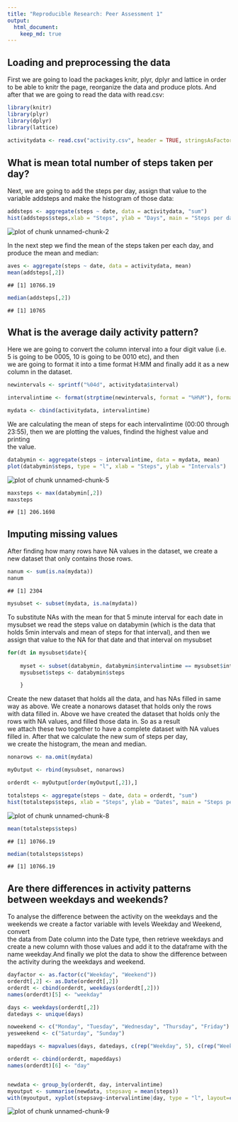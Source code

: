 ```yaml
---
title: "Reproducible Research: Peer Assessment 1"
output: 
  html_document:
    keep_md: true
---
```



## Loading and preprocessing the data

First we are going to load the packages knitr, plyr, dplyr and lattice in order to be able to knitr the page, reorganize the data and produce plots.
And after that we are going to read the data with read.csv:



```r
library(knitr)  
library(plyr)  
library(dplyr)  
library(lattice)  
  
activitydata <- read.csv("activity.csv", header = TRUE, stringsAsFactors = FALSE)  
```



## What is mean total number of steps taken per day?
Next, we are going to add the steps per day, assign that value to the variable addsteps and make the histogram of those data:  


```r
addsteps <- aggregate(steps ~ date, data = activitydata, "sum")  
hist(addsteps$steps,xlab = "Steps", ylab = "Days", main = "Steps per day")  
```

![plot of chunk unnamed-chunk-2](figure/unnamed-chunk-2-1.png) 

In the next step we find the mean of the steps taken per each day, and produce the mean and median:  


```r
aves <- aggregate(steps ~ date, data = activitydata, mean)  
mean(addsteps[,2])  
```

```
## [1] 10766.19
```

```r
median(addsteps[,2])  
```

```
## [1] 10765
```


## What is the average daily activity pattern?
Here we are going to convert the column interval into a four digit value (i.e. 5 is going to be 0005, 10 is going to be 0010 etc), and then  
we are going to format it into a time format H:MM and finally add it as a new column in the dataset.  


```r
newintervals <- sprintf("%04d", activitydata$interval)  

intervalintime <- format(strptime(newintervals, format = "%H%M"), format = "%H:%M")  

mydata <- cbind(activitydata, intervalintime)  
```

We are calculating the mean of steps for each intervalintime (00:00 through 23:55), then we are plotting the values, findind the highest value and printing  
the value.


```r
databymin <- aggregate(steps ~ intervalintime, data = mydata, mean)  
plot(databymin$steps, type = "l", xlab = "Steps", ylab = "Intervals")
```

![plot of chunk unnamed-chunk-5](figure/unnamed-chunk-5-1.png) 

```r
maxsteps <- max(databymin[,2])
maxsteps
```

```
## [1] 206.1698
```


## Imputing missing values
After finding how many rows have NA values in the dataset, we create a new dataset that only contains those rows.  


```r
nanum <- sum(is.na(mydata))
nanum
```

```
## [1] 2304
```

```r
mysubset <- subset(mydata, is.na(mydata))
```


To substitute NAs with the mean for that 5 minute interval
for each date in mysubset we read the steps value on databymin (which is the data that holds 5min
intervals and mean of steps for that interval), and then we assign that value to the NA for that date and that interval on mysubset


```r
for(dt in mysubset$date){
	
	myset <- subset(databymin, databymin$intervalintime == mysubset$intervalintime)
	mysubset$steps <- databymin$steps

	}
```

Create the new dataset that holds all the data, and has NAs filled in same way as above. We create a nonarows dataset that holds only the rows  
with data filled in. Above we have created the dataset that holds only the rows with NA values, and filled those data in. So as a result  
we attach these two together to have a complete dataset with NA values filled in. After that we calculate the new sum of steps per day,   
we create the histogram, the mean and median.


```r
nonarows <- na.omit(mydata)

myOutput <- rbind(mysubset, nonarows)

orderdt <- myOutput[order(myOutput[,2]),]

totalsteps <- aggregate(steps ~ date, data = orderdt, "sum")
hist(totalsteps$steps, xlab = "Steps", ylab = "Dates", main = "Steps per day after NAs are filled")
```

![plot of chunk unnamed-chunk-8](figure/unnamed-chunk-8-1.png) 

```r
mean(totalsteps$steps)
```

```
## [1] 10766.19
```

```r
median(totalsteps$steps)
```

```
## [1] 10766.19
```


## Are there differences in activity patterns between weekdays and weekends?
To analyse the difference between the activity on the weekdays and the weekends we create a factor variable with levels Weekday and Weekend, convert  
the data from Date column into the Date type, then retrieve weekdays and create a new column with those values and add it to the dataframe with the name
weekday.And finally we plot the data to show the difference between the activity during the weekdays and weekend.


```r
dayfactor <- as.factor(c("Weekday", "Weekend"))
orderdt[,2] <- as.Date(orderdt[,2])
orderdt <- cbind(orderdt, weekdays(orderdt[,2]))
names(orderdt)[5] <- "weekday"

days <- weekdays(orderdt[,2])
datedays <- unique(days)

noweekend <- c("Monday", "Tuesday", "Wednesday", "Thursday", "Friday")
yesweekend <- c("Saturday", "Sunday")

mapeddays <- mapvalues(days, datedays, c(rep("Weekday", 5), c(rep("Weekend", 2))))

orderdt <- cbind(orderdt, mapeddays)
names(orderdt)[6] <- "day"


newdata <- group_by(orderdt, day, intervalintime)
myoutput <- summarise(newdata, stepsavg = mean(steps))
with(myoutput, xyplot(stepsavg~intervalintime|day, type = "l", layout=c(1,2)))
```

![plot of chunk unnamed-chunk-9](figure/unnamed-chunk-9-1.png) 
